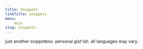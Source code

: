 ```yaml
---
title: Snippets
linkTitle: snippets
menu:
    main
slug: snippets
---
```


just another snippetbox. personal gist'ish. all languages may vary.
